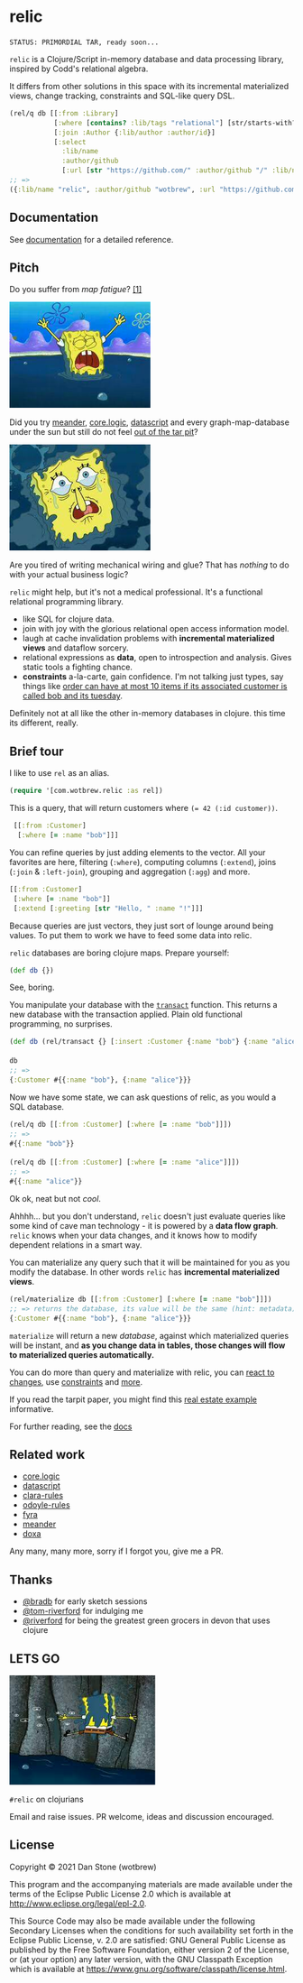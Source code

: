 # relic

`STATUS: PRIMORDIAL TAR, ready soon...`

`relic` is a Clojure/Script in-memory database and data processing library, inspired by Codd's relational algebra.

It differs from other solutions in this space with its incremental materialized views, change tracking, constraints and SQL-like query DSL.

```clojure 
(rel/q db [[:from :Library]
           [:where [contains? :lib/tags "relational"] [str/starts-with? :lib/name "rel"]]
           [:join :Author {:lib/author :author/id}]
           [:select
             :lib/name
             :author/github
             [:url [str "https://github.com/" :author/github "/" :lib/name]]]])
;; =>
({:lib/name "relic", :author/github "wotbrew", :url "https://github.com/wotbrew/relic"})
```

## Documentation

See [documentation](https://wotbrew.github.io/relic) for a detailed reference.

## Pitch 

Do you suffer from _map fatigue_? [[1]](http://timothypratley.blogspot.com/2019/01/meander-answer-to-map-fatigue.html)

![despair](doc/tar2.png)

Did you try [meander](https://github.com/noprompt/meander), [core.logic](https://github.com/clojure/core.logic), [datascript](https://github.com/tonsky/datascript) and every graph-map-database under the sun but still do not feel [out of the tar pit](http://curtclifton.net/papers/MoseleyMarks06a.pdf)?

![in the tar pit](doc/tar.jpeg)

Are you tired of writing mechanical wiring and glue? That has *nothing* to do with your actual business logic?

`relic` might help, but it's not a medical professional. It's a functional relational programming library.

- like SQL for clojure data.
- join with joy with the glorious relational open access information model.
- laugh at cache invalidation problems with __incremental materialized views__ and dataflow sorcery.
- relational expressions as __data__, open to introspection and analysis. Gives static tools a fighting chance.
- __constraints__ a-la-carte, gain confidence. I'm not talking just types, say things like [order can have at most 10 items if its associated customer is called bob and its tuesday](https://wotbrew.github.io/relic/constraints).

Definitely not at all like the other in-memory databases in clojure. this time its different, really.

## Brief tour

I like to use `rel` as an alias.

```clojure
(require '[com.wotbrew.relic :as rel])
```

This is a query, that will return customers where `(= 42 (:id customer))`.

```clojure 
 [[:from :Customer]
  [:where [= :name "bob"]]]
 ```

You can refine queries by just adding elements to the vector.  All your favorites are here, filtering (`:where`), computing columns (`:extend`), joins (`:join` & `:left-join`), grouping and aggregation (`:agg`) and more.

```clojure 
[[:from :Customer]
 [:where [= :name "bob"]]
 [:extend [:greeting [str "Hello, " :name "!"]]]
```

Because queries are just vectors, they just sort of lounge around being values. To put them to work we have to feed some data into relic.

`relic` databases are boring clojure maps. Prepare yourself:

```clojure 
(def db {})
```

See, boring.

You manipulate your database with the [`transact`](https://wotbrew.github.io/relic/transact) function. This returns a new database with the transaction applied. Plain old functional programming, no surprises.
```clojure 
(def db (rel/transact {} [:insert :Customer {:name "bob"} {:name "alice"}])

db 
;; =>
{:Customer #{{:name "bob"}, {:name "alice"}}}

```

Now we have some state, we can ask questions of relic, as you would a SQL database.

```clojure 
(rel/q db [[:from :Customer] [:where [= :name "bob"]]]) 
;; => 
#{{:name "bob"}}

(rel/q db [[:from :Customer] [:where [= :name "alice"]]])
;; => 
#{{:name "alice"}}
```

Ok ok, neat but not _cool_.

Ahhhh... but you don't understand, `relic` doesn't just evaluate queries like some kind of cave man technology - it is powered by a __data flow graph__.
`relic` knows when your data changes, and it knows how to modify dependent relations in a smart way.

You can materialize any query such that it will be maintained for you as you modify the database. In other words `relic` has __incremental materialized views__.

```clojure 
(rel/materialize db [[:from :Customer] [:where [= :name "bob"]]])
;; => returns the database, its value will be the same (hint: metadata).
{:Customer #{{:name "bob"}, {:name "alice"}}}
```

`materialize` will return a new _database_, against which materialized queries will be instant, and __as you change data in tables, those changes will flow to materialized queries automatically.__

You can do more than query and materialize with relic, you can [react to changes](https://wotbrew.github.io/relic/change-tracking), use [constraints](https://wotbrew.github.io/relic/constraints) and [more](https://wotbrew.github.io/relic).

If you read the tarpit paper, you might find this [real estate example](https://github.com/wotbrew/relic/blob/master/dev/examples/real_estate.clj) informative.

For further reading, see the [docs](https://wotbrew.github.io/relic)

## Related work

- [core.logic](https://github.com/clojure/core.logic) 
- [datascript](https://github.com/tonsky/datascript)
- [clara-rules](https://github.com/cernerel/clara-rules)
- [odoyle-rules](https://github.com/oakes/odoyle-rules)
- [fyra](https://github.com/yanatan16/fyra)
- [meander](https://github.com/noprompt/meander)
- [doxa](https://github.com/ribelo/doxa)

Any many, many more, sorry if I forgot you, give me a PR.

## Thanks 

- [@bradb](https://github.com/bradb) for early sketch sessions
- [@tom-riverford](https://github.com/tom-riverford) for indulging me
- [@riverford](https://github.com/riverford) for being the greatest green grocers in devon that uses clojure

## LETS GO

![lets go](doc/tar3.png)

`#relic` on clojurians

Email and raise issues. PR welcome, ideas and discussion encouraged.

## License

Copyright © 2021 Dan Stone (wotbrew)

This program and the accompanying materials are made available under the
terms of the Eclipse Public License 2.0 which is available at
http://www.eclipse.org/legal/epl-2.0.

This Source Code may also be made available under the following Secondary
Licenses when the conditions for such availability set forth in the Eclipse
Public License, v. 2.0 are satisfied: GNU General Public License as published by
the Free Software Foundation, either version 2 of the License, or (at your
option) any later version, with the GNU Classpath Exception which is available
at https://www.gnu.org/software/classpath/license.html.